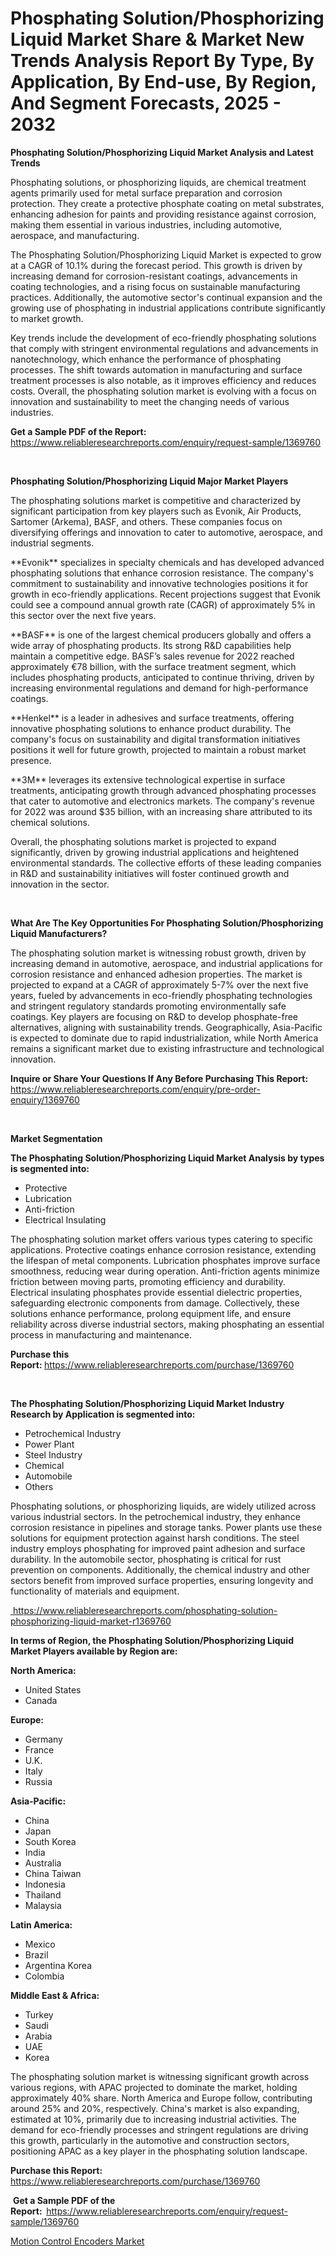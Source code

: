 <p><h1>Phosphating Solution/Phosphorizing Liquid Market Share & Market New Trends Analysis Report By Type, By Application, By End-use, By Region, And Segment Forecasts, 2025 - 2032</h1></p><p><strong>Phosphating Solution/Phosphorizing Liquid Market Analysis and Latest Trends</strong></p>
<p><p>Phosphating solutions, or phosphorizing liquids, are chemical treatment agents primarily used for metal surface preparation and corrosion protection. They create a protective phosphate coating on metal substrates, enhancing adhesion for paints and providing resistance against corrosion, making them essential in various industries, including automotive, aerospace, and manufacturing.</p><p>The Phosphating Solution/Phosphorizing Liquid Market is expected to grow at a CAGR of 10.1% during the forecast period. This growth is driven by increasing demand for corrosion-resistant coatings, advancements in coating technologies, and a rising focus on sustainable manufacturing practices. Additionally, the automotive sector's continual expansion and the growing use of phosphating in industrial applications contribute significantly to market growth. </p><p>Key trends include the development of eco-friendly phosphating solutions that comply with stringent environmental regulations and advancements in nanotechnology, which enhance the performance of phosphating processes. The shift towards automation in manufacturing and surface treatment processes is also notable, as it improves efficiency and reduces costs. Overall, the phosphating solution market is evolving with a focus on innovation and sustainability to meet the changing needs of various industries.</p></p>
<p><strong>Get a Sample PDF of the Report:&nbsp;</strong> <a href="https://www.reliableresearchreports.com/enquiry/request-sample/1369760?utm_campaign=3567&utm_medium=2&utm_source=Github&utm_content=ia&utm_term=30032025&utm_id=phosphating-solutionphosphorizing-liquid">https://www.reliableresearchreports.com/enquiry/request-sample/1369760</a></p>
<p>&nbsp;</p>
<p><strong>Phosphating Solution/Phosphorizing Liquid Major Market Players</strong></p>
<p><p>The phosphating solutions market is competitive and characterized by significant participation from key players such as Evonik, Air Products, Sartomer (Arkema), BASF, and others. These companies focus on diversifying offerings and innovation to cater to automotive, aerospace, and industrial segments.</p><p>**Evonik** specializes in specialty chemicals and has developed advanced phosphating solutions that enhance corrosion resistance. The company's commitment to sustainability and innovative technologies positions it for growth in eco-friendly applications. Recent projections suggest that Evonik could see a compound annual growth rate (CAGR) of approximately 5% in this sector over the next five years.</p><p>**BASF** is one of the largest chemical producers globally and offers a wide array of phosphating products. Its strong R&D capabilities help maintain a competitive edge. BASF’s sales revenue for 2022 reached approximately €78 billion, with the surface treatment segment, which includes phosphating products, anticipated to continue thriving, driven by increasing environmental regulations and demand for high-performance coatings.</p><p>**Henkel** is a leader in adhesives and surface treatments, offering innovative phosphating solutions to enhance product durability. The company's focus on sustainability and digital transformation initiatives positions it well for future growth, projected to maintain a robust market presence.</p><p>**3M** leverages its extensive technological expertise in surface treatments, anticipating growth through advanced phosphating processes that cater to automotive and electronics markets. The company's revenue for 2022 was around $35 billion, with an increasing share attributed to its chemical solutions.</p><p>Overall, the phosphating solutions market is projected to expand significantly, driven by growing industrial applications and heightened environmental standards. The collective efforts of these leading companies in R&D and sustainability initiatives will foster continued growth and innovation in the sector.</p></p>
<p>&nbsp;</p>
<p><strong>What Are The Key Opportunities For Phosphating Solution/Phosphorizing Liquid Manufacturers?</strong></p>
<p><p>The phosphating solution market is witnessing robust growth, driven by increasing demand in automotive, aerospace, and industrial applications for corrosion resistance and enhanced adhesion properties. The market is projected to expand at a CAGR of approximately 5-7% over the next five years, fueled by advancements in eco-friendly phosphating technologies and stringent regulatory standards promoting environmentally safe coatings. Key players are focusing on R&D to develop phosphate-free alternatives, aligning with sustainability trends. Geographically, Asia-Pacific is expected to dominate due to rapid industrialization, while North America remains a significant market due to existing infrastructure and technological innovation.</p></p>
<p><strong>Inquire or Share Your Questions If Any Before Purchasing This Report:</strong> <a href="https://www.reliableresearchreports.com/enquiry/pre-order-enquiry/1369760?utm_campaign=3567&utm_medium=2&utm_source=Github&utm_content=ia&utm_term=30032025&utm_id=phosphating-solutionphosphorizing-liquid">https://www.reliableresearchreports.com/enquiry/pre-order-enquiry/1369760</a></p>
<p>&nbsp;</p>
<p><strong>Market Segmentation</strong></p>
<p><strong>The Phosphating Solution/Phosphorizing Liquid Market Analysis by types is segmented into:</strong></p>
<p><ul><li>Protective</li><li>Lubrication</li><li>Anti-friction</li><li>Electrical Insulating</li></ul></p>
<p><p>The phosphating solution market offers various types catering to specific applications. Protective coatings enhance corrosion resistance, extending the lifespan of metal components. Lubrication phosphates improve surface smoothness, reducing wear during operation. Anti-friction agents minimize friction between moving parts, promoting efficiency and durability. Electrical insulating phosphates provide essential dielectric properties, safeguarding electronic components from damage. Collectively, these solutions enhance performance, prolong equipment life, and ensure reliability across diverse industrial sectors, making phosphating an essential process in manufacturing and maintenance.</p></p>
<p><strong>Purchase this Report:&nbsp;</strong><a href="https://www.reliableresearchreports.com/purchase/1369760?utm_campaign=3567&utm_medium=2&utm_source=Github&utm_content=ia&utm_term=30032025&utm_id=phosphating-solutionphosphorizing-liquid">https://www.reliableresearchreports.com/purchase/1369760</a></p>
<p>&nbsp;</p>
<p><strong>The Phosphating Solution/Phosphorizing Liquid Market Industry Research by Application is segmented into:</strong></p>
<p><ul><li>Petrochemical Industry</li><li>Power Plant</li><li>Steel Industry</li><li>Chemical</li><li>Automobile</li><li>Others</li></ul></p>
<p><p>Phosphating solutions, or phosphorizing liquids, are widely utilized across various industrial sectors. In the petrochemical industry, they enhance corrosion resistance in pipelines and storage tanks. Power plants use these solutions for equipment protection against harsh conditions. The steel industry employs phosphating for improved paint adhesion and surface durability. In the automobile sector, phosphating is critical for rust prevention on components. Additionally, the chemical industry and other sectors benefit from improved surface properties, ensuring longevity and functionality of materials and equipment.</p></p>
<p><a href="https://www.reliableresearchreports.com/phosphating-solution-phosphorizing-liquid-market-r1369760?utm_campaign=3567&utm_medium=2&utm_source=Github&utm_content=ia&utm_term=30032025&utm_id=phosphating-solutionphosphorizing-liquid">&nbsp;https://www.reliableresearchreports.com/phosphating-solution-phosphorizing-liquid-market-r1369760</a></p>
<p><strong>In terms of Region, the Phosphating Solution/Phosphorizing Liquid Market Players available by Region are:</strong></p>
<p>
    <p> <strong> North America: </strong>
        <ul>
            <li>United States</li>
            <li>Canada</li>
        </ul>
        </p> 
    <p> <strong> Europe: </strong>
        <ul>
            <li>Germany</li>
            <li>France</li>
            <li>U.K.</li>
            <li>Italy</li>
            <li>Russia</li>
        </ul>
        </p> 
    <p> <strong> Asia-Pacific: </strong>
        <ul>
            <li>China</li>
            <li>Japan</li>
            <li>South Korea</li>
            <li>India</li>
            <li>Australia</li>
            <li>China Taiwan</li>
            <li>Indonesia</li>
            <li>Thailand</li>
            <li>Malaysia</li>
        </ul>
        </p> 
    <p> <strong> Latin America: </strong>
        <ul>
            <li>Mexico</li>
            <li>Brazil</li>
            <li>Argentina Korea</li>
            <li>Colombia</li>
        </ul>
        </p> 
    <p> <strong> Middle East & Africa: </strong>
        <ul>
            <li>Turkey</li>
            <li>Saudi</li>
            <li>Arabia</li>
            <li>UAE</li>
            <li>Korea</li>
        </ul>
    </p>
    </p>
<p><p>The phosphating solution market is witnessing significant growth across various regions, with APAC projected to dominate the market, holding approximately 40% share. North America and Europe follow, contributing around 25% and 20%, respectively. China's market is also expanding, estimated at 10%, primarily due to increasing industrial activities. The demand for eco-friendly processes and stringent regulations are driving this growth, particularly in the automotive and construction sectors, positioning APAC as a key player in the phosphating solution landscape.</p></p>
<p><strong>Purchase this Report: </strong><a href="https://www.reliableresearchreports.com/purchase/1369760?utm_campaign=3567&utm_medium=2&utm_source=Github&utm_content=ia&utm_term=30032025&utm_id=phosphating-solutionphosphorizing-liquid">https://www.reliableresearchreports.com/purchase/1369760</a></p>
<p>&nbsp;<strong>Get a Sample PDF of the Report:&nbsp;&nbsp;</strong><a href="https://www.reliableresearchreports.com/enquiry/request-sample/1369760?utm_campaign=3567&utm_medium=2&utm_source=Github&utm_content=ia&utm_term=30032025&utm_id=phosphating-solutionphosphorizing-liquid">https://www.reliableresearchreports.com/enquiry/request-sample/1369760</a></p>
<p><strong></strong></p>
<p><p><a href="https://github.com/pichuaadh0/Market-Research-Report-List-1/blob/main/motion-control-encoders-market.md?utm_campaign=3567&utm_medium=2&utm_source=Github&utm_content=ia&utm_term=30032025&utm_id=phosphating-solutionphosphorizing-liquid">Motion Control Encoders Market</a></p></p>